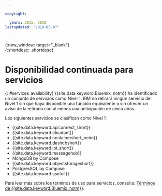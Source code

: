 ```yaml
---

copyright:

  years: 2015, 2018
lastupdated: "2018-05-07"

---
```


{:new_window: target="_blank"}  
{:shortdesc: .shortdesc}


# Disponibilidad continuada para servicios
{: #services_availability}
{{site.data.keyword.Bluemix_notm}} ha identificado un conjunto de servicios como Nivel 1. IBM no retirará ningún servicio de Nivel 1 sin que haya disponible una función equivalente o sin ofrecer un aviso de la retirada con al menos una anticipación de cinco años.

Los siguientes servicios se clasifican como Nivel 1:
  * {{site.data.keyword.apiconnect_short}}
  * {{site.data.keyword.cloudant}}
  * {{site.data.keyword.containershort_notm}}
  * {{site.data.keyword.dashdbshort}}
  * {{site.data.keyword.iot_short}}
  * {{site.data.keyword.messagehub}}
  * MongoDB by Compose
  * {{site.data.keyword.objectstorageshort}}
  * PostgresSQL by Compose
  * {{site.data.keyword.ssofull}}


Para leer más sobre los términos de uso para servicios, consulte: [Términos de {{site.data.keyword.Bluemix_notm}}](/docs/overview/terms-of-use/notices.html#terms).
